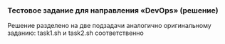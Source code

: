 ### Тестовое задание для направления «DevOps» (решение)

Решение разделено на две подзадачи аналогично оригинальному заданию: task1.sh и task2.sh соответственно


